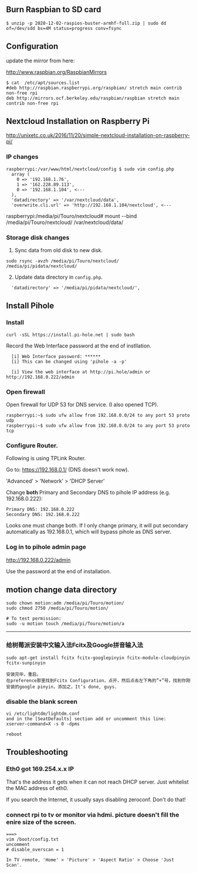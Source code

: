 ## Burn Raspbian to SD card

```
$ unzip -p 2020-12-02-raspios-buster-armhf-full.zip | sudo dd of=/dev/sdd bs=4M status=progress conv=fsync
```

## Configuration

update the mirror from here:

http://www.raspbian.org/RaspbianMirrors

```
$ cat  /etc/apt/sources.list
#deb http://raspbian.raspberrypi.org/raspbian/ stretch main contrib non-free rpi
deb http://mirrors.ocf.berkeley.edu/raspbian/raspbian stretch main contrib non-free rpi
```


## Nextcloud Installation on Raspberry Pi

http://unixetc.co.uk/2016/11/20/simple-nextcloud-installation-on-raspberry-pi/

### IP changes

```
raspberrypi:/var/www/html/nextcloud/config $ sudo vim config.php
  array (
    0 => '192.168.1.76',
    1 => '162.228.89.113',
    0 => '192.168.1.104', <---
  ),
  'datadirectory' => '/var/nextcloud/data',
  'overwrite.cli.url' => 'http://192.168.1.104/nextcloud', <---
```

raspberrypi:/media/pi/Touro/nextcloud# mount --bind /media/pi/Touro/nextcloud/ /var/nextcloud/data/

### Storage disk changes

1. Sync data from old disk to new disk.

```
sudo rsync -avzh /media/pi/Touro/nextcloud/ /media/pi/pidata/nextcloud/
```

2. Update data directory in `config.php`.

```
  'datadirectory' => '/media/pi/pidata/nextcloud/',
```

## Install Pihole

### Install

```
curl -sSL https://install.pi-hole.net | sudo bash
```

Record the Web Interface password at the end of instllation.

```
  [i] Web Interface password: ******
  [i] This can be changed using 'pihole -a -p'

  [i] View the web interface at http://pi.hole/admin or http://192.168.0.222/admin
```

### Open firewall 

Open firewall for UDP 53 for DNS service. (I also opened TCP).

```
raspberrypi:~$ sudo ufw allow from 192.168.0.0/24 to any port 53 proto udp
raspberrypi:~$ sudo ufw allow from 192.168.0.0/24 to any port 53 proto tcp
```

### Configure Router.

Following is using TPLink Router.

Go to:
https://192.168.0.1/
(DNS doesn't work now).

'Advanced' > 'Network' > 'DHCP Server'

Change **both** Primary and Secondary DNS to pihole IP address (e.g. 192.168.0.222):

```
Primary DNS: 192.168.0.222
Secondary DNS: 192.168.0.222
```
Looks one must change both. If I only change primary, 
it will put secondary automatically as 192.168.0.1, 
which will bypass pihole as DNS server.

### Log in to pihole admin page

http://192.168.0.222/admin

Use the password at the end of installation.

## motion change data directory

```
sudo chown motion:adm /media/pi/Touro/motion/
sudo chmod 2750 /media/pi/Touro/motion/

# To test permission:
sudo -u motion touch /media/pi/Touro/motion/a
```
------------------------------------------------------
### 给树莓派安装中文输入法Fcitx及Google拼音输入法
```
sudo apt-get install fcitx fcitx-googlepinyin fcitx-module-cloudpinyin fcitx-sunpinyin

安装完毕，重启。
在preference那里找到Fcitx Configuration，点开，然后点击左下角的”+”号，找到你刚安装的google pinyin，添加之，It’s done, guys.
```

### disable the blank screen

```
vi /etc/lightdm/lightdm.conf
and in the [SeatDefaults] section add or uncomment this line:
xserver-command=X -s 0 -dpms

reboot
```

## Troubleshooting

### Eth0 got 169.254.x.x IP

That's the address it gets when it can not reach DHCP server. Just whitelist the MAC address of eth0.

If you search the Internet, it usually says disabling zeroconf. Don't do that!


### connect rpi to tv or monitor via hdmi. picture doesn't fill the enire size of the screen.

```
===>
vim /boot/config.txt
uncomment
# disable_overscan = 1

In TV remote, 'Home' > 'Picture' > 'Aspect Ratio' > Choose 'Just Scan'.
```

